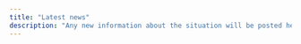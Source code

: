 ```yaml
---
title: "Latest news"
description: "Any new information about the situation will be posted here."
---
```

